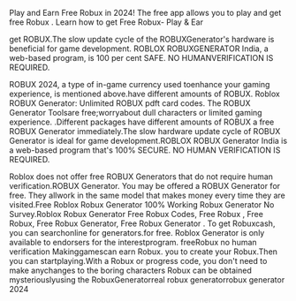 Play and Earn Free Robux in 2024! The free app allows you to play and get free Robux . Learn how to get Free Robux- Play & Ear

get ROBUX.The slow update cycle of the ROBUXGenerator's hardware is beneficial for game development. ROBLOX ROBUXGENERATOR India, a web-based program, is 100 per cent SAFE. NO HUMANVERIFICATION IS REQUIRED.

ROBUX 2024, a type of in-game currency used toenhance your gaming experience, is mentioned above.have different amounts of ROBUX. Roblox ROBUX Generator: Unlimited ROBUX pdft card codes. The ROBUX Generator Toolsare free;worryabout dull characters or limited gaming experience. .Different packages have different amounts of ROBUX a free ROBUX Generator immediately.The slow hardware update cycle of ROBUX Generator is ideal for game development.ROBLOX ROBUX Generator India is a web-based program that's 100% SECURE. NO HUMAN VERIFICATION IS REQUIRED.

Roblox does not offer free ROBUX Generators that do not require human verification.ROBUX Generator. You may be offered a ROBUX Generator for free. They allwork in the same model that makes money every time they are visited.Free Roblox Robux Generator 100% Working Robux Generator No Survey.Roblox Robux Generator Free Robux Codes, Free Robux , Free Robux, Free Robux Generator, Free Robux Generator . To get Robuxcash, you can searchonline for generators.for free. Roblox Generator is only available to endorsers for the interestprogram. freeRobux no human verification Makinggamescan earn Robux. you to create your Robux.Then you can startplaying.With a Robux or progress code, you don't need to make anychanges to the boring characters Robux can be obtained mysteriouslyusing the RobuxGeneratorreal robux generatorrobux generator 2024
